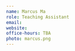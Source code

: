 ```yaml
---
name: Marcus Ma
role: Teaching Assistant
email: 
website: 
office-hours: TBA
photo: marcus.png
---
```

